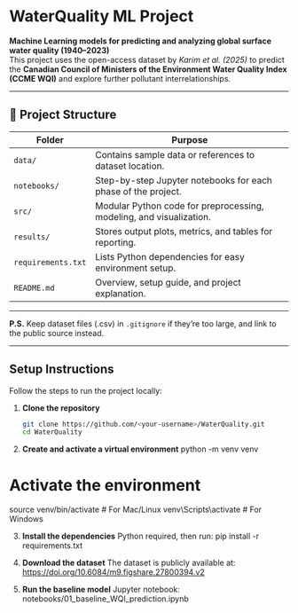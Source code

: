 # WaterQuality ML Project

**Machine Learning models for predicting and analyzing global surface water quality (1940–2023)**  
This project uses the open-access dataset by *Karim et al. (2025)* to predict the **Canadian Council of Ministers of the Environment Water Quality Index (CCME WQI)** and explore further pollutant interrelationships.

---

## 📁 Project Structure

| Folder | Purpose |
|--------|----------|
| `data/` | Contains sample data or references to dataset location. |
| `notebooks/` | Step-by-step Jupyter notebooks for each phase of the project. |
| `src/` | Modular Python code for preprocessing, modeling, and visualization. |
| `results/` | Stores output plots, metrics, and tables for reporting. |
| `requirements.txt` | Lists Python dependencies for easy environment setup. |
| `README.md` | Overview, setup guide, and project explanation. |

---

**P.S.** Keep dataset files (.csv) in `.gitignore` if they’re too large, and link to the public source instead.


---

## Setup Instructions

Follow the steps to run the project locally:

1. **Clone the repository**
   ```bash
   git clone https://github.com/<your-username>/WaterQuality.git
   cd WaterQuality

2. **Create and activate a virtual environment**
   python -m venv venv
  # Activate the environment
  source venv/bin/activate      # For Mac/Linux
  venv\Scripts\activate         # For Windows

3. **Install the dependencies**
Python required, then run:
pip install -r requirements.txt

4. **Download the dataset**
The dataset is publicly available at:
https://doi.org/10.6084/m9.figshare.27800394.v2

5. **Run the baseline model**
Jupyter notebook:
notebooks/01_baseline_WQI_prediction.ipynb






